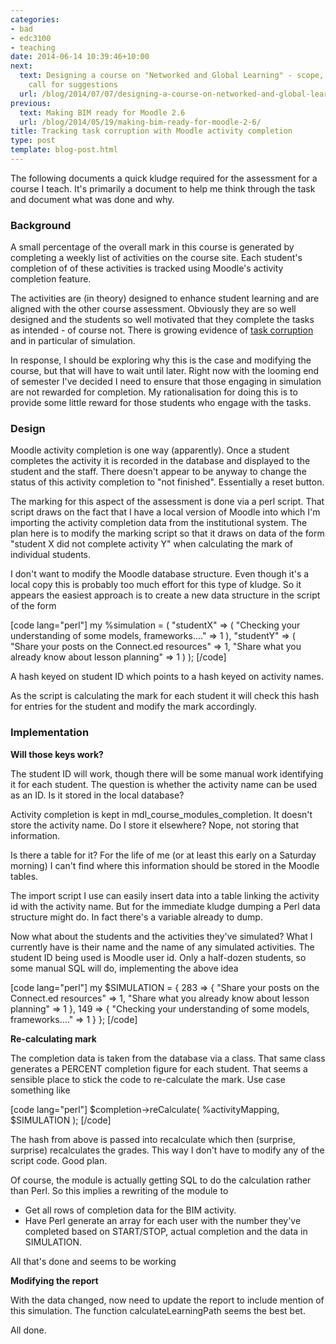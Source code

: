 ```yaml
---
categories:
- bad
- edc3100
- teaching
date: 2014-06-14 10:39:46+10:00
next:
  text: Designing a course on "Networked and Global Learning" - scope, thoughts and
    call for suggestions
  url: /blog/2014/07/07/designing-a-course-on-networked-and-global-learning-scope-thoughts-and-call-for-suggestions/
previous:
  text: Making BIM ready for Moodle 2.6
  url: /blog/2014/05/19/making-bim-ready-for-moodle-2-6/
title: Tracking task corruption with Moodle activity completion
type: post
template: blog-post.html
---
```

The following documents a quick kludge required for the assessment for a course I teach. It's primarily a document to help me think through the task and document what was done and why.

### Background

A small percentage of the overall mark in this course is generated by completing a weekly list of activities on the course site. Each student's completion of of these activities is tracked using Moodle's activity completion feature.

The activities are (in theory) designed to enhance student learning and are aligned with the other course assessment. Obviously they are so well designed and the students so well motivated that they complete the tasks as intended - of course not. There is growing evidence of [task corruption](/blog/2009/03/04/task-corruption-in-teaching-university-negative-impact-of-place/#corruption) and in particular of simulation.

In response, I should be exploring why this is the case and modifying the course, but that will have to wait until later. Right now with the looming end of semester I've decided I need to ensure that those engaging in simulation are not rewarded for completion. My rationalisation for doing this is to provide some little reward for those students who engage with the tasks.

### Design

Moodle activity completion is one way (apparently). Once a student completes the activity it is recorded in the database and displayed to the student and the staff. There doesn't appear to be anyway to change the status of this activity completion to "not finished". Essentially a reset button.

The marking for this aspect of the assessment is done via a perl script. That script draws on the fact that I have a local version of Moodle into which I'm importing the activity completion data from the institutional system. The plan here is to modify the marking script so that it draws on data of the form "student X did not complete activity Y" when calculating the mark of individual students.

I don't want to modify the Moodle database structure. Even though it's a local copy this is probably too much effort for this type of kludge. So it appears the easiest approach is to create a new data structure in the script of the form

\[code lang="perl"\] my %simulation = ( "studentX" => ( "Checking your understanding of some models, frameworks...." => 1 ), "studentY" => ( "Share your posts on the Connect.ed resources" => 1, "Share what you already know about lesson planning" => 1 ) ); \[/code\]

A hash keyed on student ID which points to a hash keyed on activity names.

As the script is calculating the mark for each student it will check this hash for entries for the student and modify the mark accordingly.

### Implementation

**Will those keys work?**

The student ID will work, though there will be some manual work identifying it for each student. The question is whether the activity name can be used as an ID. Is it stored in the local database?

Activity completion is kept in mdl\_course\_modules\_completion. It doesn't store the activity name. Do I store it elsewhere? Nope, not storing that information.

Is there a table for it? For the life of me (or at least this early on a Saturday morning) I can't find where this information should be stored in the Moodle tables.

The import script I use can easily insert data into a table linking the activity id with the activity name. But for the immediate kludge dumping a Perl data structure might do. In fact there's a variable already to dump.

Now what about the students and the activities they've simulated? What I currently have is their name and the name of any simulated activities. The student ID being used is Moodle user id. Only a half-dozen students, so some manual SQL will do, implementing the above idea

\[code lang="perl"\] my $SIMULATION = { 283 => { "Share your posts on the Connect.ed resources" => 1, "Share what you already know about lesson planning" => 1 }, 149 => { "Checking your understanding of some models, frameworks…." => 1 } }; \[/code\]

**Re-calculating mark**

The completion data is taken from the database via a class. That same class generates a PERCENT completion figure for each student. That seems a sensible place to stick the code to re-calculate the mark. Use case something like

\[code lang="perl"\] $completion->reCalculate( %activityMapping, $SIMULATION ); \[/code\]

The hash from above is passed into recalculate which then (surprise, surprise) recalculates the grades. This way I don't have to modify any of the script code. Good plan.

Of course, the module is actually getting SQL to do the calculation rather than Perl. So this implies a rewriting of the module to

- Get all rows of completion data for the BIM activity.
- Have Perl generate an array for each user with the number they've completed based on START/STOP, actual completion and the data in SIMULATION.

All that's done and seems to be working

**Modifying the report**

With the data changed, now need to update the report to include mention of this simulation. The function calculateLearningPath seems the best bet.

All done.